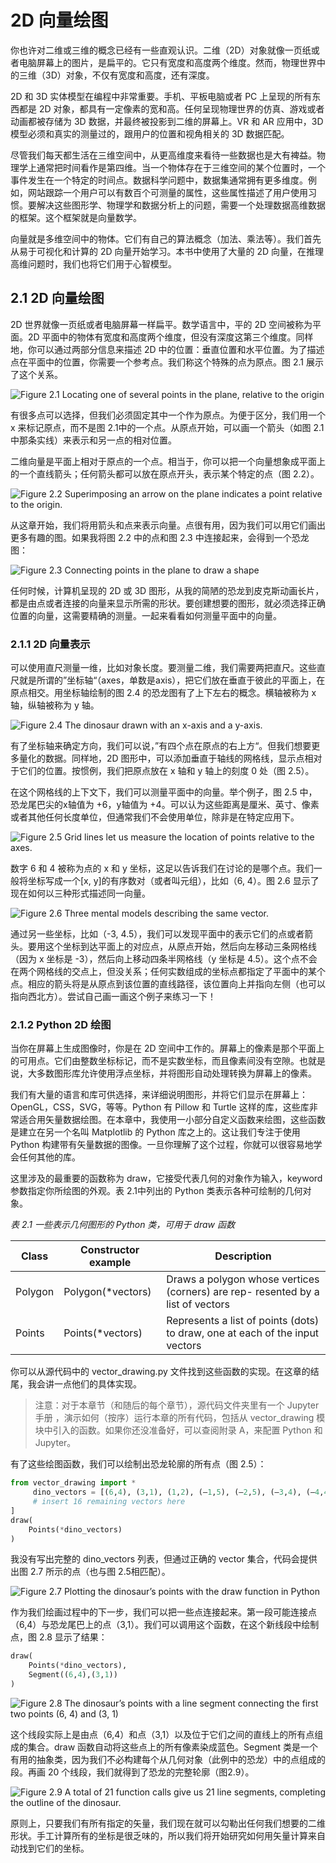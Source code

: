 # 2D 向量绘图

你也许对二维或三维的概念已经有一些直观认识。二维（2D）对象就像一页纸或者电脑屏幕上的图片，是扁平的。它只有宽度和高度两个维度。然而，物理世界中的三维（3D）对象，不仅有宽度和高度，还有深度。

2D 和 3D 实体模型在编程中非常重要。手机、平板电脑或者 PC 上呈现的所有东西都是 2D 对象，都具有一定像素的宽和高。任何呈现物理世界的仿真、游戏或者动画都被存储为 3D 数据，并最终被投影到二维的屏幕上。VR 和 AR 应用中，3D 模型必须和真实的测量过的，跟用户的位置和视角相关的 3D 数据匹配。

尽管我们每天都生活在三维空间中，从更高维度来看待一些数据也是大有裨益。物理学上通常把时间看作是第四维。当一个物体存在于三维空间的某个位置时，一个事件发生在一个特定的时间点。数据科学问题中，数据集通常拥有更多维度。例如，网站跟踪一个用户可以有数百个可测量的属性，这些属性描述了用户使用习惯。要解决这些图形学、物理学和数据分析上的问题，需要一个处理数据高维数据的框架。这个框架就是向量数学。

向量就是多维空间中的物体。它们有自己的算法概念（加法、乘法等）。我们首先从易于可视化和计算的 2D 向量开始学习。本书中使用了大量的 2D 向量，在推理高维问题时，我们也将它们用于心智模型。

## 2.1 2D 向量绘图

2D 世界就像一页纸或者电脑屏幕一样扁平。数学语言中，平的 2D 空间被称为平面。2D 平面中的物体有宽度和高度两个维度，但没有深度这第三个维度。同样地，你可以通过两部分信息来描述 2D 中的位置：垂直位置和水平位置。为了描述点在平面中的位置，你需要一个参考点。我们称这个特殊的点为原点。图 2.1 展示了这个关系。

![Figure 2.1 Locating one of several points in the plane, relative to the origin](./img/2.1.png)

有很多点可以选择，但我们必须固定其中一个作为原点。为便于区分，我们用一个 x 来标记原点，而不是图 2.1中的一个点。从原点开始，可以画一个箭头（如图 2.1 中那条实线）来表示和另一点的相对位置。

二维向量是平面上相对于原点的一个点。相当于，你可以把一个向量想象成平面上的一个直线箭头；任何箭头都可以放在原点开头，表示某个特定的点（图 2.2）。

![Figure 2.2 Superimposing an arrow on the plane indicates a point relative to the origin.](./img/2.2.png)

从这章开始，我们将用箭头和点来表示向量。点很有用，因为我们可以用它们画出更多有趣的图。如果我将图 2.2 中的点和图 2.3 中连接起来，会得到一个恐龙图：

![Figure 2.3 Connecting points in the plane to draw a shape](./img/2.3.png)

任何时候，计算机呈现的 2D 或 3D 图形，从我的简陋的恐龙到皮克斯动画长片，都是由点或者连接的向量来显示所需的形状。要创建想要的图形，就必须选择正确位置的向量，这需要精确的测量。一起来看看如何测量平面中的向量。

### 2.1.1 2D 向量表示

可以使用直尺测量一维，比如对象长度。要测量二维，我们需要两把直尺。这些直尺就是所谓的”坐标轴“（axes，单数是axis），把它们放在垂直于彼此的平面上，在原点相交。用坐标轴绘制的图 2.4 的恐龙图有了上下左右的概念。横轴被称为 x 轴，纵轴被称为 y 轴。

![Figure 2.4 The dinosaur drawn with an x-axis and a y-axis.](./img/2.4.png)

有了坐标轴来确定方向，我们可以说，”有四个点在原点的右上方“。但我们想要更多量化的数据。同样地，2D 图形中，可以添加垂直于轴线的网格线，显示点相对于它们的位置。按惯例，我们把原点放在 x 轴和 y 轴上的刻度 0 处（图 2.5）。

在这个网格线的上下文下，我们可以测量平面中的向量。举个例子，图 2.5 中，恐龙尾巴尖的x轴值为 +6，y轴值为 +4。可以认为这些距离是厘米、英寸、像素或者其他任何长度单位，但通常我们不会使用单位，除非是在特定应用下。

![Figure 2.5 Grid lines let us measure the location of points relative to the axes.](./img/2.5.png)

数字 6 和 4 被称为点的 x 和 y 坐标，这足以告诉我们在讨论的是哪个点。我们一般将坐标写成一个[x, y]的有序数对（或者叫元组），比如（6, 4）。图 2.6 显示了现在如何以三种形式描述同一向量。

![Figure 2.6 Three mental models describing the same vector.](./img/2.6.png)

通过另一些坐标，比如（-3, 4.5），我们可以发现平面中的表示它们的点或者箭头。要用这个坐标到达平面上的对应点，从原点开始，然后向左移动三条网格线（因为 x 坐标是 -3），然后向上移动四条半网格线（y 坐标是 4.5）。这个点不会在两个网格线的交点上，但没关系；任何实数组成的坐标点都指定了平面中的某个点。相应的箭头将是从原点到该位置的直线路径，该位置向上并指向左侧（也可以指向西北方）。尝试自己画一画这个例子来练习一下！


### 2.1.2 Python 2D 绘图

当你在屏幕上生成图像时，你是在 2D 空间中工作的。屏幕上的像素是那个平面上的可用点。它们由整数坐标标记，而不是实数坐标，而且像素间没有空隙。也就是说，大多数图形库允许使用浮点坐标，并将图形自动处理转换为屏幕上的像素。

我们有大量的语言和库可供选择，来详细说明图形，并将它们显示在屏幕上：OpenGL，CSS，SVG，等等。Python 有 Pillow 和 Turtle 这样的库，这些库非常适合用矢量数据绘图。在本章中，我使用一小部分自定义函数来绘图，这些函数是建立在另一个名叫 Matplotlib 的 Python 库之上的。这让我们专注于使用 Python 构建带有矢量数据的图像。一旦你理解了这个过程，你就可以很容易地学会任何其他的库。

这里涉及的最重要的函数称为 draw，它接受代表几何的对象作为输入，keyword 参数指定你所绘图的外观。表 2.1中列出的 Python 类表示各种可绘制的几何对象。

*表 2.1 一些表示几何图形的 Python 类，可用于 draw 函数*

Class | Constructor example | Description
---- | ----  | ---- 
| Polygon  | Polygon(*vectors) | Draws a polygon whose vertices (corners) are rep- resented by a list of vectors |
| Points  | Points(*vectors) | Represents a list of points (dots) to draw, one at each of the input vectors |

你可以从源代码中的 vector_drawing.py 文件找到这些函数的实现。在这章的结尾，我会讲一点他们的具体实现。

> 注意：对于本章节（和随后的每个章节），源代码文件夹里有一个 Jupyter 手册 ，演示如何（按序）运行本章的所有代码，包括从 vector_drawing 模块中引入的函数。如果你还没准备好，可以查阅附录 A，来配置 Python 和Jupyter。

有了这些绘图函数，我们可以绘制出恐龙轮廓的所有点（图 2.5）：

```python
from vector_drawing import *
     dino_vectors = [(6,4), (3,1), (1,2), (–1,5), (–2,5), (–3,4), (–4,4),
     # insert 16 remaining vectors here
]
draw(
    Points(*dino_vectors)
)

```

我没有写出完整的 dino_vectors 列表，但通过正确的 vector 集合，代码会提供出图 2.7 所示的点（也与图 2.5相匹配）。

![Figure 2.7 Plotting the dinosaur’s points with the draw function in Python](./img/2.7.png)

作为我们绘画过程中的下一步，我们可以把一些点连接起来。第一段可能连接点（6,4）与恐龙尾巴上的点（3,1）。我们可以调用这个函数，在这个新线段中绘制点，图 2.8 显示了结果：

```python
draw(
    Points(*dino_vectors),
    Segment((6,4),(3,1))
)
```

![Figure 2.8 The dinosaur’s points with a line segment connecting the first two points (6, 4) and (3, 1)](./img/2.8.png)

这个线段实际上是由点（6,4）和点（3,1）以及位于它们之间的直线上的所有点组成的集合。draw 函数自动将这些点上的所有像素染成蓝色。Segment 类是一个有用的抽象类，因为我们不必构建每个从几何对象（此例中的恐龙）中的点组成的段。再画 20 个线段，我们就得到了恐龙的完整轮廓（图2.9）。

![Figure 2.9 A total of 21 function calls give us 21 line segments, completing the outline of the dinosaur.](./img/2.9.png)

原则上，只要我们有所有指定的矢量，我们现在就可以勾勒出任何我们想要的二维形状。手工计算所有的坐标是很乏味的，所以我们将开始研究如何用矢量计算来自动找到它们的坐标。
